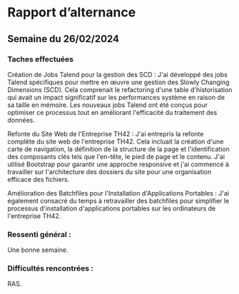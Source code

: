 # Rapport d’alternance
## Semaine du 26/02/2024
### Taches effectuées 
Création de Jobs Talend pour la gestion des SCD : J'ai développé des jobs Talend spécifiques pour mettre en œuvre une gestion des Slowly Changing Dimensions (SCD). Cela comprenait le refactoring d'une table d'historisation qui avait un impact significatif sur les performances système en raison de sa taille en mémoire. Les nouveaux jobs Talend ont été conçus pour optimiser ce processus tout en améliorant l'efficacité du traitement des données.

Refonte du Site Web de l'Entreprise TH42 : J'ai entrepris la refonte complète du site web de l'entreprise TH42. Cela incluait la création d'une carte de navigation, la définition de la structure de la page et l'identification des composants clés tels que l'en-tête, le pied de page et le contenu. J'ai utilisé Bootstrap pour garantir une approche responsive et j'ai commencé à travailler sur l'architecture des dossiers du site pour une organisation efficace des fichiers.

Amélioration des Batchfiles pour l'Installation d'Applications Portables : J'ai également consacré du temps à retravailler des batchfiles pour simplifier le processus d'installation d'applications portables sur les ordinateurs de l'entreprise TH42.

### Ressenti général :
Une bonne semaine.

### Difficultés rencontrées :
RAS.
